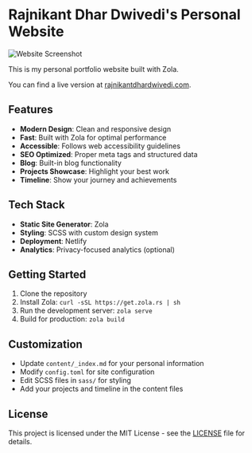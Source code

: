 # Rajnikant Dhar Dwivedi's Personal Website

![Website Screenshot](https://github.com/rajnikantdhardwivedi7/portfolio-website/blob/master/.gh/site_screenshot.png?raw=true)

This is my personal portfolio website built with Zola.

You can find a live version at [rajnikantdhardwivedi.com](https://rajnikantdhardwivedi.com).

## Features

- **Modern Design**: Clean and responsive design
- **Fast**: Built with Zola for optimal performance
- **Accessible**: Follows web accessibility guidelines
- **SEO Optimized**: Proper meta tags and structured data
- **Blog**: Built-in blog functionality
- **Projects Showcase**: Highlight your best work
- **Timeline**: Show your journey and achievements

## Tech Stack

- **Static Site Generator**: Zola
- **Styling**: SCSS with custom design system
- **Deployment**: Netlify
- **Analytics**: Privacy-focused analytics (optional)

## Getting Started

1. Clone the repository
2. Install Zola: `curl -sSL https://get.zola.rs | sh`
3. Run the development server: `zola serve`
4. Build for production: `zola build`

## Customization

- Update `content/_index.md` for your personal information
- Modify `config.toml` for site configuration
- Edit SCSS files in `sass/` for styling
- Add your projects and timeline in the content files

## License

This project is licensed under the MIT License - see the [LICENSE](LICENSE) file for details.
